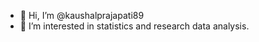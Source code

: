 - 👋 Hi, I’m @kaushalprajapati89
- 👀 I’m interested in statistics and research data analysis.

<!---
kaushalprajapati89/kaushalprajapati89 is a ✨ special ✨ repository because its `README.md` (this file) appears on your GitHub profile.
You can click the Preview link to take a look at your changes.
--->
